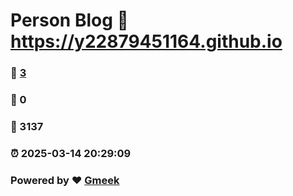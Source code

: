 # Person Blog :link: https://y22879451164.github.io 
### :page_facing_up: [3](https://y22879451164.github.io/tag.html) 
### :speech_balloon: 0 
### :hibiscus: 3137 
### :alarm_clock: 2025-03-14 20:29:09 
### Powered by :heart: [Gmeek](https://github.com/Meekdai/Gmeek)
